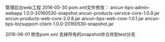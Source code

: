 管理后台web工程
2016-05-30 pom.xml文件修改：
ancun-bps-admin-webapp 1.0.0-20160530-snapshot
ancun-products-service-core-1.0.9.jar
ancun-products-web-core-2.0.8.jar
ancun-bps-web-core-1.0.1.jar
ancun-bps-bizsupport-client-1.0.0-20160530-snapshot.jar


2016-06-01
修改pom.xml
去掉所有的snapshot并合并到test分支